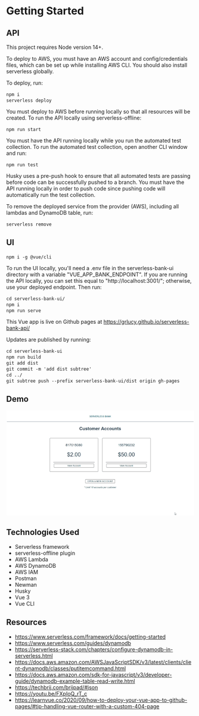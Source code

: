 # Getting Started

## API

This project requires Node version 14+.

To deploy to AWS, you must have an AWS account and config/credentials files, which can be set up while installing AWS CLI. You should also install serverless globally.

To deploy, run:

```
npm i
serverless deploy
```

You must deploy to AWS before running locally so that all resources will be created. To run the API locally using serverless-offline:

```
npm run start
```

You must have the API running locally while you run the automated test collection. To run the automated test collection, open another CLI window and run:

```
npm run test
```

Husky uses a pre-push hook to ensure that all automated tests are passing before code can be successfully pushed to a branch. You must have the API running locally in order to push code since pushing code will automatically run the test collection.

To remove the deployed service from the provider (AWS), including all lambdas and DynamoDB table, run:

```
serverless remove
```

## UI

```
npm i -g @vue/cli
```

To run the UI locally, you'll need a .env file in the serverless-bank-ui directory with a variable "VUE_APP_BANK_ENDPOINT". If you are running the API locally, you can set this equal to "http://localhost:3001/"; otherwise, use your deployed endpoint. Then run:

```
cd serverless-bank-ui/
npm i
npm run serve
```

This Vue app is live on Github pages at https://grlucy.github.io/serverless-bank-api/

Updates are published by running:

```
cd serverless-bank-ui
npm run build
git add dist
git commit -m 'add dist subtree'
cd ../
git subtree push --prefix serverless-bank-ui/dist origin gh-pages
```

## Demo

![Serverless Bank Demo](./Serverless-Bank-demo.gif)

## Technologies Used

- Serverless framework
- serverless-offline plugin
- AWS Lambda
- AWS DynamoDB
- AWS IAM
- Postman
- Newman
- Husky
- Vue 3
- Vue CLI

## Resources

- https://www.serverless.com/framework/docs/getting-started
- https://www.serverless.com/guides/dynamodb
- https://serverless-stack.com/chapters/configure-dynamodb-in-serverless.html
- https://docs.aws.amazon.com/AWSJavaScriptSDK/v3/latest/clients/client-dynamodb/classes/putitemcommand.html
- https://docs.aws.amazon.com/sdk-for-javascript/v3/developer-guide/dynamodb-example-table-read-write.html
- https://techbrij.com/brijpad/#json
- https://youtu.be/FXpIoQ_rT_c
- https://learnvue.co/2020/09/how-to-deploy-your-vue-app-to-github-pages/#tip-handling-vue-router-with-a-custom-404-page
